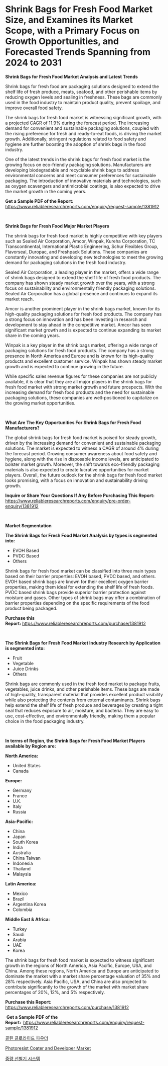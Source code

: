 <p><h1>Shrink Bags for Fresh Food Market Size, and Examines its Market Scope, with a Primary Focus on Growth Opportunities, and Forecasted Trends Spanning from 2024 to 2031</h1></p><p><strong>Shrink Bags for Fresh Food Market Analysis and Latest Trends</strong></p>
<p><p>Shrink bags for fresh food are packaging solutions designed to extend the shelf life of fresh produce, meats, seafood, and other perishable items by reducing oxygen levels and sealing in freshness. These bags are commonly used in the food industry to maintain product quality, prevent spoilage, and improve overall food safety.</p><p>The shrink bags for fresh food market is witnessing significant growth, with a projected CAGR of 11.9% during the forecast period. The increasing demand for convenient and sustainable packaging solutions, coupled with the rising preference for fresh and ready-to-eat foods, is driving the market growth. Additionally, stringent regulations related to food safety and hygiene are further boosting the adoption of shrink bags in the food industry.</p><p>One of the latest trends in the shrink bags for fresh food market is the growing focus on eco-friendly packaging solutions. Manufacturers are developing biodegradable and recyclable shrink bags to address environmental concerns and meet consumer preferences for sustainable packaging. The introduction of innovative materials and technologies, such as oxygen scavengers and antimicrobial coatings, is also expected to drive the market growth in the coming years.</p></p>
<p><strong>Get a Sample PDF of the Report:&nbsp;</strong> <a href="https://www.reliableresearchreports.com/enquiry/request-sample/1381912">https://www.reliableresearchreports.com/enquiry/request-sample/1381912</a></p>
<p>&nbsp;</p>
<p><strong>Shrink Bags for Fresh Food Major Market Players</strong></p>
<p><p>The shrink bags for fresh food market is highly competitive with key players such as Sealed Air Corporation, Amcor, Winpak, Kureha Corporation, TC Transcontinental, International Plastic Engineering, Schur Flexibles Group, Flavorseal, Duropac, and Freshpack Solutions. These companies are constantly innovating and developing new technologies to meet the growing demand for packaging solutions in the fresh food industry.</p><p>Sealed Air Corporation, a leading player in the market, offers a wide range of shrink bags designed to extend the shelf life of fresh food products. The company has shown steady market growth over the years, with a strong focus on sustainability and environmentally friendly packaging solutions. Sealed Air Corporation has a global presence and continues to expand its market reach.</p><p>Amcor is another prominent player in the shrink bags market, known for its high-quality packaging solutions for fresh food products. The company has a strong focus on innovation and has been investing in research and development to stay ahead in the competitive market. Amcor has seen significant market growth and is expected to continue expanding its market share in the coming years.</p><p>Winpak is a key player in the shrink bags market, offering a wide range of packaging solutions for fresh food products. The company has a strong presence in North America and Europe and is known for its high-quality products and excellent customer service. Winpak has shown steady market growth and is expected to continue growing in the future.</p><p>While specific sales revenue figures for these companies are not publicly available, it is clear that they are all major players in the shrink bags for fresh food market with strong market growth and future prospects. With the increasing demand for fresh food products and the need for sustainable packaging solutions, these companies are well-positioned to capitalize on the growing market opportunities.</p></p>
<p>&nbsp;</p>
<p><strong>What Are The Key Opportunities For Shrink Bags for Fresh Food Manufacturers?</strong></p>
<p><p>The global shrink bags for fresh food market is poised for steady growth, driven by the increasing demand for convenient and sustainable packaging solutions. The market is expected to witness a CAGR of around 4% during the forecast period. Growing consumer awareness about food safety and hygiene, along with the rise in disposable income levels, are anticipated to bolster market growth. Moreover, the shift towards eco-friendly packaging materials is also expected to create lucrative opportunities for market players. Overall, the future outlook for the shrink bags for fresh food market looks promising, with a focus on innovation and sustainability driving growth.</p></p>
<p><strong>Inquire or Share Your Questions If Any Before Purchasing This Report:</strong> <a href="https://www.reliableresearchreports.com/enquiry/pre-order-enquiry/1381912">https://www.reliableresearchreports.com/enquiry/pre-order-enquiry/1381912</a></p>
<p>&nbsp;</p>
<p><strong>Market Segmentation</strong></p>
<p><strong>The Shrink Bags for Fresh Food Market Analysis by types is segmented into:</strong></p>
<p><ul><li>EVOH Based</li><li>PVDC Based</li><li>Others</li></ul></p>
<p><p>Shrink bags for fresh food market can be classified into three main types based on their barrier properties: EVOH based, PVDC based, and others. EVOH based shrink bags are known for their excellent oxygen barrier properties, making them ideal for extending the shelf life of fresh foods. PVDC based shrink bags provide superior barrier protection against moisture and gases. Other types of shrink bags may offer a combination of barrier properties depending on the specific requirements of the food product being packaged.</p></p>
<p><strong>Purchase this Report:&nbsp;</strong><a href="https://www.reliableresearchreports.com/purchase/1381912">https://www.reliableresearchreports.com/purchase/1381912</a></p>
<p>&nbsp;</p>
<p><strong>The Shrink Bags for Fresh Food Market Industry Research by Application is segmented into:</strong></p>
<p><ul><li>Fruit</li><li>Vegetable</li><li>Juice Drinks</li><li>Others</li></ul></p>
<p><p>Shrink bags are commonly used in the fresh food market to package fruits, vegetables, juice drinks, and other perishable items. These bags are made of high-quality, transparent material that provides excellent product visibility while also protecting the contents from external contaminants. Shrink bags help extend the shelf life of fresh produce and beverages by creating a tight seal that reduces exposure to air, moisture, and bacteria. They are easy to use, cost-effective, and environmentally friendly, making them a popular choice in the food packaging industry.</p></p>
<p>&nbsp;</p>
<p><strong>In terms of Region, the Shrink Bags for Fresh Food Market Players available by Region are:</strong></p>
<p>
    <p> <strong> North America: </strong>
        <ul>
            <li>United States</li>
            <li>Canada</li>
        </ul>
        </p> 
    <p> <strong> Europe: </strong>
        <ul>
            <li>Germany</li>
            <li>France</li>
            <li>U.K.</li>
            <li>Italy</li>
            <li>Russia</li>
        </ul>
        </p> 
    <p> <strong> Asia-Pacific: </strong>
        <ul>
            <li>China</li>
            <li>Japan</li>
            <li>South Korea</li>
            <li>India</li>
            <li>Australia</li>
            <li>China Taiwan</li>
            <li>Indonesia</li>
            <li>Thailand</li>
            <li>Malaysia</li>
        </ul>
        </p> 
    <p> <strong> Latin America: </strong>
        <ul>
            <li>Mexico</li>
            <li>Brazil</li>
            <li>Argentina Korea</li>
            <li>Colombia</li>
        </ul>
        </p> 
    <p> <strong> Middle East & Africa: </strong>
        <ul>
            <li>Turkey</li>
            <li>Saudi</li>
            <li>Arabia</li>
            <li>UAE</li>
            <li>Korea</li>
        </ul>
    </p>
    </p>
<p><p>The shrink bags for fresh food market is expected to witness significant growth in the regions of North America, Asia Pacific, Europe, USA, and China. Among these regions, North America and Europe are anticipated to dominate the market with a market share percentage valuation of 35% and 28% respectively. Asia Pacific, USA, and China are also projected to contribute significantly to the growth of the market with market share percentages of 20%, 12%, and 5% respectively.</p></p>
<p><strong>Purchase this Report: </strong><a href="https://www.reliableresearchreports.com/purchase/1381912">https://www.reliableresearchreports.com/purchase/1381912</a></p>
<p>&nbsp;<strong>Get a Sample PDF of the Report:&nbsp;&nbsp;</strong><a href="https://www.reliableresearchreports.com/enquiry/request-sample/1381912">https://www.reliableresearchreports.com/enquiry/request-sample/1381912</a></p>
<p><strong></strong></p>
<p><p><a href="https://medium.com/@costelcaramitru2022/%EC%BD%9C%EB%A6%B0-%EC%97%BC%ED%99%94%EB%AC%BC-%EB%B6%84%EB%A7%90-%EC%8B%9C%EC%9E%A5-%EC%A0%84%EB%A7%9D-%EC%82%B0%EC%97%85-%EA%B0%9C%EC%9A%94-%EB%B0%8F-%EC%98%88%EC%B8%A1-2024%EB%85%84%EB%B6%80%ED%84%B0-2031%EB%85%84-9c2e2c04fcd6">콜린 클로라이드 파우더</a></p><p><a href="https://funky-papaya-cf4.notion.site/Photoresist-Coater-and-Developer-Market-Size-Focuses-on-Market-Dynamics-In-Depth-Analysis-and-Futur-1ca0cfa0abf542ec8ed003a740ba3471">Photoresist Coater and Developer Market</a></p><p><a href="https://medium.com/@duculucescu2022/%EC%B2%B4%ED%81%AC%EC%9B%A8%EC%9D%B4%EC%96%B4-%EC%8B%9C%EC%8A%A4%ED%85%9C-%EC%8B%9C%EC%9E%A5%EC%9D%80-%EC%8B%9C%EC%9E%A5-%EC%A0%90%EC%9C%A0%EC%9C%A8-%ED%81%AC%EA%B8%B0-%EB%B0%8F-2031%EB%85%84%EA%B9%8C%EC%A7%80-%EC%98%88%EC%83%81%EB%90%9C-%EC%98%88%EC%B8%A1%EC%97%90-%EC%B4%88%EC%A0%90%EC%9D%84-%EB%A7%9E%EC%B6%A5%EB%8B%88%EB%8B%A4-8b232940b368">중량 선별기 시스템</a></p></p>